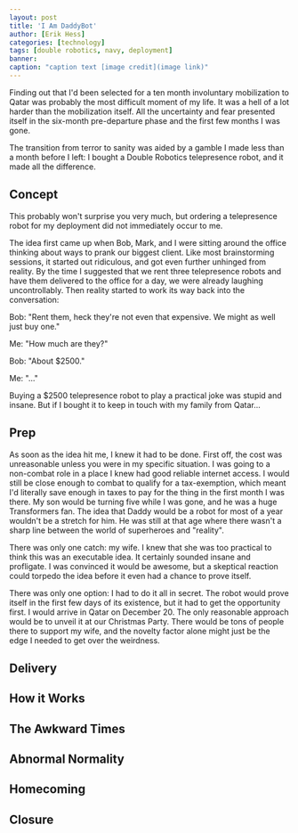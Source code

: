 ```yaml
---
layout: post
title: 'I Am DaddyBot'
author: [Erik Hess]
categories: [technology]
tags: [double robotics, navy, deployment]
banner: 
caption: "caption text [image credit](image link)"
---
```


Finding out that I'd been selected for a ten month involuntary mobilization to Qatar was probably the most difficult moment of my life. It was a hell of a lot harder than the mobilization itself. All the uncertainty and fear presented itself in the six-month pre-departure phase and the first few months I was gone.

The transition from terror to sanity was aided by a gamble I made less than a month before I left: I bought a Double Robotics telepresence robot, and it made all the difference.

## Concept

This probably won't surprise you very much, but ordering a telepresence robot for my deployment did not immediately occur to me.

The idea first came up when Bob, Mark, and I were sitting around the office thinking about ways to prank our biggest client. Like most brainstorming sessions, it started out ridiculous, and got even further unhinged from reality. By the time I suggested that we rent three telepresence robots and have them delivered to the office for a day, we were already laughing uncontrollably. Then reality started to work its way back into the conversation:

Bob: "Rent them, heck they're not even that expensive. We might as well just buy one."

Me: "How much are they?"

Bob: "About $2500."

Me: "..."

Buying a $2500 telepresence robot to play a practical joke was stupid and insane. But if I bought it to keep in touch with my family from Qatar...

## Prep

As soon as the idea hit me, I knew it had to be done. First off, the cost was unreasonable unless you were in my specific situation. I was going to a non-combat role in a place I knew had good reliable internet access. I would still be close enough to combat to qualify for a tax-exemption, which meant I'd literally save enough in taxes to pay for the thing in the first month I was there. My son would be turning five while I was gone, and he was a huge Transformers fan. The idea that Daddy would be a robot for most of a year wouldn't be a stretch for him. He was still at that age where there wasn't a sharp line between the world of superheroes and "reality".

There was only one catch: my wife. I knew that she was too practical to think this was an executable idea. It certainly sounded insane and profligate. I was convinced it would be awesome, but a skeptical reaction could torpedo the idea before it even had a chance to prove itself.

There was only one option: I had to do it all in secret. The robot would prove itself in the first few days of its existence, but it had to get the opportunity first. I would arrive in Qatar on December 20. The only reasonable approach would be to unveil it at our Christmas Party. There would be tons of people there to support my wife, and the novelty factor alone might just be the edge I needed to get over the weirdness.



## Delivery


## How it Works


## The Awkward Times


## Abnormal Normality 


## Homecoming


## Closure
